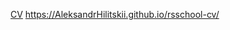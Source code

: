 [CV](https://AleksandrHilitskii.github.io/rsschool-cv/cv)
https://AleksandrHilitskii.github.io/rsschool-cv/